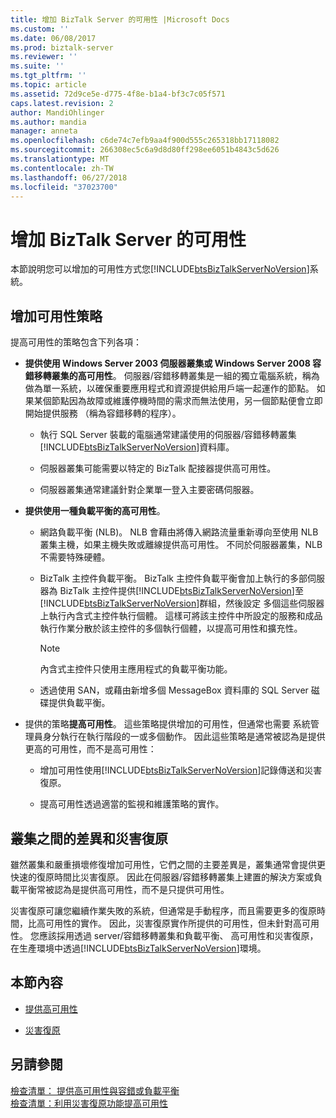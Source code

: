 ```yaml
---
title: 增加 BizTalk Server 的可用性 |Microsoft Docs
ms.custom: ''
ms.date: 06/08/2017
ms.prod: biztalk-server
ms.reviewer: ''
ms.suite: ''
ms.tgt_pltfrm: ''
ms.topic: article
ms.assetid: 72d9ce5e-d775-4f8e-b1a4-bf3c7c05f571
caps.latest.revision: 2
author: MandiOhlinger
ms.author: mandia
manager: anneta
ms.openlocfilehash: c6de74c7efb9aa4f900d555c265318bb17118082
ms.sourcegitcommit: 266308ec5c6a9d8d80ff298ee6051b4843c5d626
ms.translationtype: MT
ms.contentlocale: zh-TW
ms.lasthandoff: 06/27/2018
ms.locfileid: "37023700"
---
```

# <a name="increasing-availability-for-biztalk-server"></a>增加 BizTalk Server 的可用性
本節說明您可以增加的可用性方式您[!INCLUDE[btsBizTalkServerNoVersion](../includes/btsbiztalkservernoversion-md.md)]系統。  
  
## <a name="strategies-for-increasing-availability"></a>增加可用性策略  
 提高可用性的策略包含下列各項：  
  
- **提供使用 Windows Server 2003 伺服器叢集或 Windows Server 2008 容錯移轉叢集的高可用性**。 伺服器/容錯移轉叢集是一組的獨立電腦系統，稱為 做為單一系統，以確保重要應用程式和資源提供給用戶端一起運作的節點。 如果某個節點因為故障或維護停機時間的需求而無法使用，另一個節點便會立即開始提供服務 （稱為容錯移轉的程序）。  
  
  - 執行 SQL Server 裝載的電腦通常建議使用的伺服器/容錯移轉叢集[!INCLUDE[btsBizTalkServerNoVersion](../includes/btsbiztalkservernoversion-md.md)]資料庫。  
  
  - 伺服器叢集可能需要以特定的 BizTalk 配接器提供高可用性。  
  
  - 伺服器叢集通常建議針對企業單一登入主要密碼伺服器。  
  
- **提供使用一種負載平衡的高可用性**。  
  
  - 網路負載平衡 (NLB)。 NLB 會藉由將傳入網路流量重新導向至使用 NLB 叢集主機，如果主機失敗或離線提供高可用性。 不同於伺服器叢集，NLB 不需要特殊硬體。  
  
  - BizTalk 主控件負載平衡。 BizTalk 主控件負載平衡會加上執行的多部伺服器為 BizTalk 主控件提供[!INCLUDE[btsBizTalkServerNoVersion](../includes/btsbiztalkservernoversion-md.md)]至[!INCLUDE[btsBizTalkServerNoVersion](../includes/btsbiztalkservernoversion-md.md)]群組，然後設定 多個這些伺服器上執行內含式主控件執行個體。 這樣可將該主控件中所設定的服務和成品執行作業分散於該主控件的多個執行個體，以提高可用性和擴充性。  
  
    > [!NOTE]  
    >  內含式主控件只使用主應用程式的負載平衡功能。  
  
  - 透過使用 SAN，或藉由新增多個 MessageBox 資料庫的 SQL Server 磁碟提供負載平衡。  
  
- 提供的策略**提高可用性**。 這些策略提供增加的可用性，但通常也需要 系統管理員身分執行在執行階段的一或多個動作。 因此這些策略是通常被認為是提供更高的可用性，而不是高可用性：  
  
  - 增加可用性使用[!INCLUDE[btsBizTalkServerNoVersion](../includes/btsbiztalkservernoversion-md.md)]記錄傳送和災害復原。  
  
  - 提高可用性透過適當的監視和維護策略的實作。  
  
## <a name="difference-between-clustering-and-disaster-recovery"></a>叢集之間的差異和災害復原  
 雖然叢集和嚴重損壞修復增加可用性，它們之間的主要差異是，叢集通常會提供更快速的復原時間比災害復原。 因此在伺服器/容錯移轉叢集上建置的解決方案或負載平衡常被認為是提供高可用性，而不是只提供可用性。  
  
 災害復原可讓您繼續作業失敗的系統，但通常是手動程序，而且需要更多的復原時間，比高可用性的實作。 因此，災害復原實作所提供的可用性，但未針對高可用性。 您應該採用透過 server/容錯移轉叢集和負載平衡、 高可用性和災害復原，在生產環境中透過[!INCLUDE[btsBizTalkServerNoVersion](../includes/btsbiztalkservernoversion-md.md)]環境。  
  
## <a name="in-this-section"></a>本節內容  
  
-   [提供高可用性](../technical-guides/providing-high-availability.md)  
  
-   [災害復原](../technical-guides/disaster-recovery.md)  
  
## <a name="see-also"></a>另請參閱  
 [檢查清單： 提供高可用性與容錯或負載平衡](../technical-guides/checklist-providing-high-availability-with-fault-tolerance-or-load-balancing.md)   
 [檢查清單：利用災害復原功能提高可用性](../technical-guides/checklist-increasing-availability-with-disaster-recovery.md)